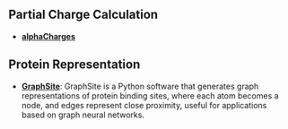 ## Partial Charge Calculation

- **[alphaCharges](https://alphacharges.ncbr.muni.cz/)**

## Protein Representation

- **[GraphSite](https://github.com/shiwentao00/Graphsite)**: GraphSite is a Python software that generates graph representations of protein binding sites, where each atom becomes a node, and edges represent close proximity, useful for applications based on graph neural networks.
